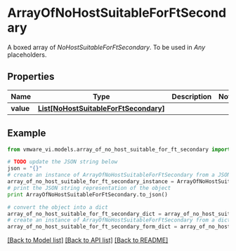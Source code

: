 # ArrayOfNoHostSuitableForFtSecondary

A boxed array of *NoHostSuitableForFtSecondary*. To be used in *Any* placeholders. 

## Properties
Name | Type | Description | Notes
------------ | ------------- | ------------- | -------------
**value** | [**List[NoHostSuitableForFtSecondary]**](NoHostSuitableForFtSecondary.md) |  | 

## Example

```python
from vmware_vi.models.array_of_no_host_suitable_for_ft_secondary import ArrayOfNoHostSuitableForFtSecondary

# TODO update the JSON string below
json = "{}"
# create an instance of ArrayOfNoHostSuitableForFtSecondary from a JSON string
array_of_no_host_suitable_for_ft_secondary_instance = ArrayOfNoHostSuitableForFtSecondary.from_json(json)
# print the JSON string representation of the object
print ArrayOfNoHostSuitableForFtSecondary.to_json()

# convert the object into a dict
array_of_no_host_suitable_for_ft_secondary_dict = array_of_no_host_suitable_for_ft_secondary_instance.to_dict()
# create an instance of ArrayOfNoHostSuitableForFtSecondary from a dict
array_of_no_host_suitable_for_ft_secondary_form_dict = array_of_no_host_suitable_for_ft_secondary.from_dict(array_of_no_host_suitable_for_ft_secondary_dict)
```
[[Back to Model list]](../README.md#documentation-for-models) [[Back to API list]](../README.md#documentation-for-api-endpoints) [[Back to README]](../README.md)


